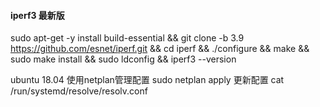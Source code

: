 #### iperf3 最新版
sudo apt-get -y install build-essential && git clone -b 3.9 https://github.com/esnet/iperf.git && cd iperf && ./configure && make && sudo make install && sudo ldconfig && iperf3 --version

ubuntu 18.04 使用netplan管理配置
sudo netplan apply 更新配置
cat /run/systemd/resolve/resolv.conf